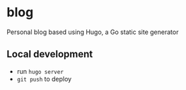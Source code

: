 # blog
Personal blog based using Hugo, a Go static site generator

## Local development

* run `hugo server`
* `git push` to deploy  
